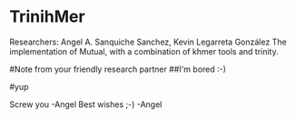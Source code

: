# TrinihMer
Researchers: Angel A. Sanquiche Sanchez, Kevin Legarreta González
The implementation of Mutual, with a combination of khmer tools and trinity.

#Note from your friendly research partner
##I'm bored :-)

#yup

Screw you -Angel
Best wishes ;-) -Angel
